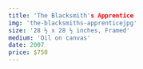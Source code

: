 ```yaml
---
title: 'The Blacksmith's Apprentice
img: 'the-blacksmiths-apprenticejpg'
size: '28 ½ x 28 ½ inches, Framed'
medium: 'Oil on canvas'
date: 2007
price: $750
---
```

